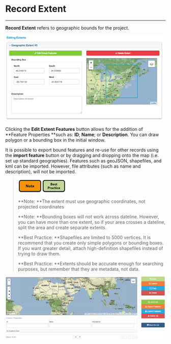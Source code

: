 # Record Extent

---

**Record Extent** refers to geographic bounds for the project.

![](/assets/extent_screenshot.png)

Clicking the **Edit Extent Features** button allows for the addition of **Feature Properties **such as: **ID**; **Name**; or **Description**. You can draw polygon or a bounding box in the initial window.

It is possible to export bound features and re-use for other records using the **import feature** button or by dragging and dropping onto the map \(i.e. set up standard geographies\).  Features such as geoJSON, shapefiles, and kml can be imported. However, file attributes \(such as name and description\), will not be imported.

> ![](/assets/note_small.png)![](/assets/best_practice_small.png)
>
> **Note: **The extent must use geographic coordinates, not projected coordinates
>
> **Note: **Bounding boxes will not work across dateline. However, you can have more than one extent, so if your area crosses a dateline, split the area and create separate extents.
>
> **Best Practice: **Shapefiles are limited to 5000 vertices. It is recommend that you create only simple polygons or bounding boxes. If you want greater detail, attach high-definition shapefiles instead of trying to draw them.
>
> **Best Practice: **Extents should be accurate enough for searching purposes, but remember that they are metadata, not data.

![](/assets/edit_extent_page.png)

